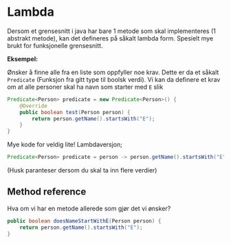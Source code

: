 # Lambda

Dersom et grensesnitt i java har bare 1 metode som skal implementeres (1 abstrakt metode), kan det defineres på såkalt lambda form. Spesielt mye brukt for funksjonelle grensesnitt.

**Eksempel:**

Ønsker å finne alle fra en liste som oppfyller noe krav. Dette er da et såkalt `Predicate` (Funksjon fra gitt type til boolsk verdi). Vi kan da definere et krav om at alle personer skal ha navn som starter med `E` slik

```java
Predicate<Person> predicate = new Predicate<Person>() {
    @Override
    public boolean test(Person person) {
        return person.getName().startsWith("E");
    }
}
```

Mye kode for veldig lite! Lambdaversjon;
```java
Predicate<Person> predicate = person -> person.getName().startsWith("E");
```
(Husk paranteser dersom du skal ta inn flere verdier)

## Method reference

Hva om vi har en metode allerede som gjør det vi ønsker? 

```java
public boolean doesNameStartWithE(Person person) {
    return person.getName().startsWith("E");
}
```
